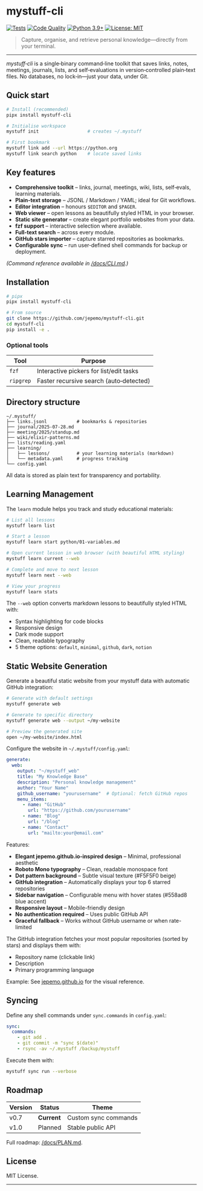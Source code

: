 # mystuff-cli

[![Tests](https://github.com/jepemo/mystuff-cli/actions/workflows/test.yml/badge.svg)](https://github.com/jepemo/mystuff-cli/actions/workflows/test.yml)
[![Code Quality](https://github.com/jepemo/mystuff-cli/actions/workflows/code-quality.yml/badge.svg)](https://github.com/jepemo/mystuff-cli/actions/workflows/code-quality.yml)
[![Python 3.9+](https://img.shields.io/badge/python-3.9+-blue.svg)](https://www.python.org/downloads/)
[![License: MIT](https://img.shields.io/badge/License-MIT-yellow.svg)](https://opensource.org/licenses/MIT)

> Capture, organise, and retrieve personal knowledge—directly from your terminal.

---

_mystuff‑cli_ is a single‑binary command‑line toolkit that saves links, notes, meetings, journals, lists, and self‑evaluations in version‑controlled plain‑text files. No databases, no lock‑in—just your data, under Git.

## Quick start

```bash
# Install (recommended)
pipx install mystuff-cli

# Initialise workspace
mystuff init                  # creates ~/.mystuff

# First bookmark
mystuff link add --url https://python.org
mystuff link search python    # locate saved links
```

## Key features

- **Comprehensive toolkit** – links, journal, meetings, wiki, lists, self‑evals, learning materials.
- **Plain‑text storage** – JSONL / Markdown / YAML; ideal for Git workflows.
- **Editor integration** – honours `$EDITOR` and `$PAGER`.
- **Web viewer** – open lessons as beautifully styled HTML in your browser.
- **Static site generator** – create elegant portfolio websites from your data.
- **fzf support** – interactive selection where available.
- **Full‑text search** – across every module.
- **GitHub stars importer** – capture starred repositories as bookmarks.
- **Configurable sync** – run user‑defined shell commands for backup or deployment.

_(Command reference available in [/docs/CLI.md](docs/CLI.md).)_

## Installation

```bash
# pipx
pipx install mystuff-cli

# From source
git clone https://github.com/jepemo/mystuff-cli.git
cd mystuff-cli
pip install -e .
```

### Optional tools

| Tool      | Purpose                                 |
| --------- | --------------------------------------- |
| `fzf`     | Interactive pickers for list/edit tasks |
| `ripgrep` | Faster recursive search (auto‑detected) |

## Directory structure

```
~/.mystuff/
├── links.jsonl           # bookmarks & repositories
├── journal/2025‑07‑28.md
├── meeting/2025/standup.md
├── wiki/elixir‑patterns.md
├── lists/reading.yaml
├── learning/
│   ├── lessons/          # your learning materials (markdown)
│   └── metadata.yaml     # progress tracking
└── config.yaml
```

All data is stored as plain text for transparency and portability.

## Learning Management

The `learn` module helps you track and study educational materials:

```bash
# List all lessons
mystuff learn list

# Start a lesson
mystuff learn start python/01-variables.md

# Open current lesson in web browser (with beautiful HTML styling)
mystuff learn current --web

# Complete and move to next lesson
mystuff learn next --web

# View your progress
mystuff learn stats
```

The `--web` option converts markdown lessons to beautifully styled HTML with:

- Syntax highlighting for code blocks
- Responsive design
- Dark mode support
- Clean, readable typography
- 5 theme options: `default`, `minimal`, `github`, `dark`, `notion`

## Static Website Generation

Generate a beautiful static website from your mystuff data with automatic GitHub integration:

```bash
# Generate with default settings
mystuff generate web

# Generate to specific directory
mystuff generate web --output ~/my-website

# Preview the generated site
open ~/my-website/index.html
```

Configure the website in `~/.mystuff/config.yaml`:

```yaml
generate:
  web:
    output: "~/mystuff_web"
    title: "My Knowledge Base"
    description: "Personal knowledge management"
    author: "Your Name"
    github_username: "yourusername"  # Optional: fetch GitHub repos
    menu_items:
      - name: "GitHub"
        url: "https://github.com/yourusername"
      - name: "Blog"
        url: "/blog"
      - name: "Contact"
        url: "mailto:your@email.com"
```

Features:
- **Elegant jepemo.github.io-inspired design** – Minimal, professional aesthetic
- **Roboto Mono typography** – Clean, readable monospace font
- **Dot pattern background** – Subtle visual texture (#F5F5F0 beige)
- **GitHub integration** – Automatically displays your top 6 starred repositories
- **Sidebar navigation** – Configurable menu with hover states (#558ad8 blue accent)
- **Responsive layout** – Mobile-friendly design
- **No authentication required** – Uses public GitHub API
- **Graceful fallback** – Works without GitHub username or when rate-limited

The GitHub integration fetches your most popular repositories (sorted by stars) and displays them with:
- Repository name (clickable link)
- Description
- Primary programming language

Example: See [jepemo.github.io](https://jepemo.github.io/) for the visual reference.

## Syncing

Define any shell commands under `sync.commands` in `config.yaml`:

```yaml
sync:
  commands:
    - git add .
    - git commit -m "sync $(date)"
    - rsync -av ~/.mystuff /backup/mystuff
```

Execute them with:

```bash
mystuff sync run --verbose
```

## Roadmap

| Version | Status      | Theme                |
| ------- | ----------- | -------------------- |
| v0.7    | **Current** | Custom sync commands |
| v1.0    | Planned     | Stable public API    |

Full roadmap: [/docs/PLAN.md](docs/PLAN.md).

## License

MIT License.

---
